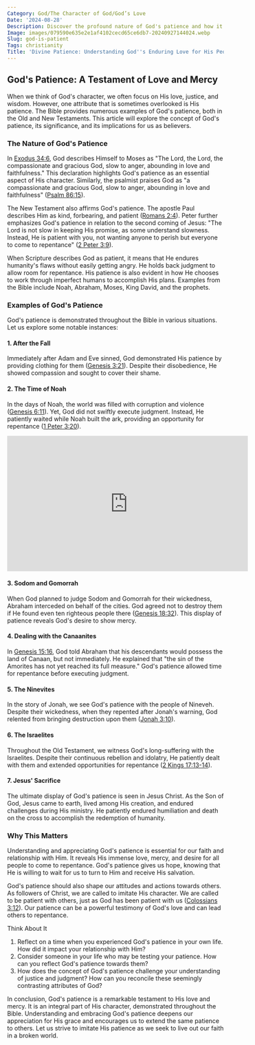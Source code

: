 ```yaml
---
Category: God/The Character of God/God’s Love
Date: '2024-08-28'
Description: Discover the profound nature of God's patience and how it shapes our lives. Explore the significance of God's enduring patience in times of trials and growth.
Image: images/079590e635e2e1af4102cecd65ce6db7-20240927144024.webp
Slug: god-is-patient
Tags: christianity
Title: 'Divine Patience: Understanding God''s Enduring Love for His People'
---
```


## God's Patience: A Testament of Love and Mercy

When we think of God's character, we often focus on His love, justice, and wisdom. However, one attribute that is sometimes overlooked is His patience. The Bible provides numerous examples of God's patience, both in the Old and New Testaments. This article will explore the concept of God's patience, its significance, and its implications for us as believers.

### The Nature of God's Patience

In [Exodus 34:6](https://www.bibleref.com/Exodus/34/Exodus-34-6.html), God describes Himself to Moses as "The Lord, the Lord, the compassionate and gracious God, slow to anger, abounding in love and faithfulness." This declaration highlights God's patience as an essential aspect of His character. Similarly, the psalmist praises God as "a compassionate and gracious God, slow to anger, abounding in love and faithfulness" ([Psalm 86:15](https://www.bibleref.com/Psalm/86/Psalm-86-15.html)).

The New Testament also affirms God's patience. The apostle Paul describes Him as kind, forbearing, and patient ([Romans 2:4](https://www.bibleref.com/Romans/2/Romans-2-4.html)). Peter further emphasizes God's patience in relation to the second coming of Jesus: "The Lord is not slow in keeping His promise, as some understand slowness. Instead, He is patient with you, not wanting anyone to perish but everyone to come to repentance" ([2 Peter 3:9](https://www.bibleref.com/2-Peter/3/2-Peter-3-9.html)).

When Scripture describes God as patient, it means that He endures humanity's flaws without easily getting angry. He holds back judgment to allow room for repentance. His patience is also evident in how He chooses to work through imperfect humans to accomplish His plans. Examples from the Bible include Noah, Abraham, Moses, King David, and the prophets.

### Examples of God's Patience

God's patience is demonstrated throughout the Bible in various situations. Let us explore some notable instances:

#### 1. After the Fall

Immediately after Adam and Eve sinned, God demonstrated His patience by providing clothing for them ([Genesis 3:21](https://www.bibleref.com/Genesis/3/Genesis-3-21.html)). Despite their disobedience, He showed compassion and sought to cover their shame.

#### 2. The Time of Noah

In the days of Noah, the world was filled with corruption and violence ([Genesis 6:11](https://www.bibleref.com/Genesis/6/Genesis-6-11.html)). Yet, God did not swiftly execute judgment. Instead, He patiently waited while Noah built the ark, providing an opportunity for repentance ([1 Peter 3:20](https://www.bibleref.com/1-Peter/3/1-Peter-3-20.html)).


<iframe width="560" height="315" src="https://www.youtube.com/embed/SC-UBd69KjM" frameborder="0" allow="autoplay; encrypted-media" allowfullscreen></iframe>


#### 3. Sodom and Gomorrah

When God planned to judge Sodom and Gomorrah for their wickedness, Abraham interceded on behalf of the cities. God agreed not to destroy them if He found even ten righteous people there ([Genesis 18:32](https://www.bibleref.com/Genesis/18/Genesis-18-32.html)). This display of patience reveals God's desire to show mercy.

#### 4. Dealing with the Canaanites

In [Genesis 15:16](https://www.bibleref.com/Genesis/15/Genesis-15-16.html), God told Abraham that his descendants would possess the land of Canaan, but not immediately. He explained that "the sin of the Amorites has not yet reached its full measure." God's patience allowed time for repentance before executing judgment.

#### 5. The Ninevites

In the story of Jonah, we see God's patience with the people of Nineveh. Despite their wickedness, when they repented after Jonah's warning, God relented from bringing destruction upon them ([Jonah 3:10](https://www.bibleref.com/Jonah/3/Jonah-3-10.html)).

#### 6. The Israelites

Throughout the Old Testament, we witness God's long-suffering with the Israelites. Despite their continuous rebellion and idolatry, He patiently dealt with them and extended opportunities for repentance ([2 Kings 17:13-14](https://www.bibleref.com/2-Kings/17/2-Kings-17-13.html)).

#### 7. Jesus' Sacrifice

The ultimate display of God's patience is seen in Jesus Christ. As the Son of God, Jesus came to earth, lived among His creation, and endured challenges during His ministry. He patiently endured humiliation and death on the cross to accomplish the redemption of humanity.

### Why This Matters

Understanding and appreciating God's patience is essential for our faith and relationship with Him. It reveals His immense love, mercy, and desire for all people to come to repentance. God's patience gives us hope, knowing that He is willing to wait for us to turn to Him and receive His salvation.

God's patience should also shape our attitudes and actions towards others. As followers of Christ, we are called to imitate His character. We are called to be patient with others, just as God has been patient with us ([Colossians 3:12](https://www.bibleref.com/Colossians/3/Colossians-3-12.html)). Our patience can be a powerful testimony of God's love and can lead others to repentance.

Think About It

1. Reflect on a time when you experienced God's patience in your own life. How did it impact your relationship with Him?
2. Consider someone in your life who may be testing your patience. How can you reflect God's patience towards them?
3. How does the concept of God's patience challenge your understanding of justice and judgment? How can you reconcile these seemingly contrasting attributes of God?

In conclusion, God's patience is a remarkable testament to His love and mercy. It is an integral part of His character, demonstrated throughout the Bible. Understanding and embracing God's patience deepens our appreciation for His grace and encourages us to extend the same patience to others. Let us strive to imitate His patience as we seek to live out our faith in a broken world.